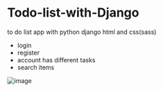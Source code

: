 # Todo-list-with-Django
to do list app with python django html and css(sass)
- login
- register
- account has different tasks
- search items


![image](https://user-images.githubusercontent.com/119089211/216242330-a7b2337a-4fc8-44bb-a319-d5212ab98bfa.png)
